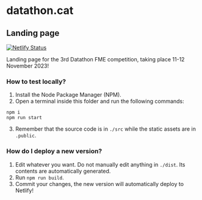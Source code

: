 # datathon.cat
## Landing page
[![Netlify Status](https://api.netlify.com/api/v1/badges/6b843ffe-a49f-4131-a7e2-9f21b4fdfd4f/deploy-status)](https://app.netlify.com/sites/datathon/deploys)

Landing page for the 3rd Datathon FME competition, taking place 11-12 November 2023!

### How to test locally?
1. Install the Node Package Manager (NPM).
2. Open a terminal inside this folder and run the following commands:
```
npm i
npm run start
```
3. Remember that the source code is in `./src` while the static assets are in `.public`.

### How do I deploy a new version?
1. Edit whatever you want. Do not manually edit anything in `./dist`. Its contents are automatically generated.
2. Run `npm run build`.
3. Commit your changes, the new version will automatically deploy to Netlify!
